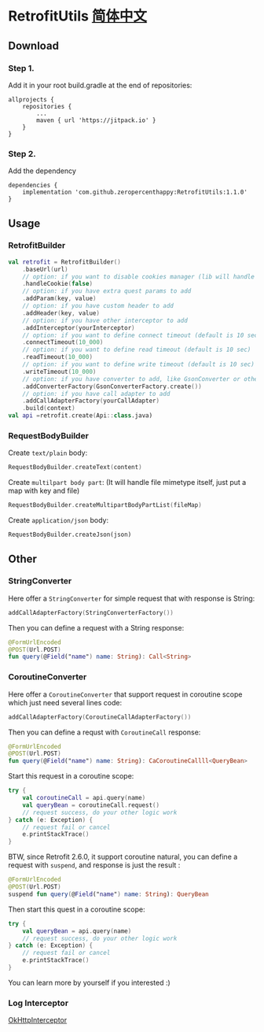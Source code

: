 # RetrofitUtils [简体中文](https://github.com/zeropercenthappy/RetrofitUtils/blob/master/README_CN.md)

## Download

### Step 1. 

Add it in your root build.gradle at the end of repositories:

```
allprojects {
    repositories {
        ...
        maven { url 'https://jitpack.io' }
    }
}
```

### Step 2. 

Add the dependency

```
dependencies {
    implementation 'com.github.zeropercenthappy:RetrofitUtils:1.1.0'
}
```

## Usage

### RetrofitBuilder

```kotlin
val retrofit = RetrofitBuilder()
    .baseUrl(url)
    // option: if you want to disable cookies manager (lib will handle cookies defaualt, if you set it to false, remember to handle it yourself)
    .handleCookie(false)
    // option: if you have extra quest params to add
    .addParam(key, value)
    // option: if you have custom header to add
    .addHeader(key, value)
    // option: if you have other interceptor to add
    .addInterceptor(yourInterceptor)
    // option: if you want to define connect timeout (default is 10 sec)
    .connectTimeout(10_000)
    // option: if you want to define read timeout (default is 10 sec)
    .readTimeout(10_000)
    // option: if you want to define write timeout (default is 10 sec)
    .writeTimeout(10_000)
    // option: if you have converter to add, like GsonConverter or others
    .addConverterFactory(GsonConverterFactory.create())
    // option: if you have call adapter to add
    .addCallAdapterFactory(yourCallAdapter)
    .build(context)
val api =retrofit.create(Api::class.java)
```

### RequestBodyBuilder

Create `text/plain` body:

```kotlin
RequestBodyBuilder.createText(content)
```

Create `multilpart body part`: (It will handle file mimetype itself, just put a map with key and file)

```kotlin
RequestBodyBuilder.createMultipartBodyPartList(fileMap)
```

Create `application/json` body:

```
RequestBodyBuilder.createJson(json)
```

## Other

### StringConverter

Here offer a `StringConverter` for simple request that with response is String:

```kotlin
addCallAdapterFactory(StringConverterFactory())
```

Then you can define a request with a String response:

```kotlin
@FormUrlEncoded
@POST(Url.POST)
fun query(@Field("name") name: String): Call<String>
```

### CoroutineConverter

Here offer a `CoroutineConverter` that support request in coroutine scope which just need several lines code:

```kotlin
addCallAdapterFactory(CoroutineCallAdapterFactory())
```

Then you can define a requst with `CoroutineCall` response:

```kotlin
@FormUrlEncoded
@POST(Url.POST)
fun query(@Field("name") name: String): CaCoroutineCallll<QueryBean>
```

Start this request in a coroutine scope:

```kotlin
try {
    val coroutineCall = api.query(name)
    val queryBean = coroutineCall.request()
    // request success, do your other logic work
} catch (e: Exception) {
    // request fail or cancel
    e.printStackTrace()
}
```

BTW, since Retrofit 2.6.0, it support coroutine natural, you can define a request with `suspend`, and response is just the result :

```kotlin
@FormUrlEncoded
@POST(Url.POST)
suspend fun query(@Field("name") name: String): QueryBean
```

Then start this quest in a coroutine scope:

```kotlin
try {
    val queryBean = api.query(name)
    // request success, do your other logic work
} catch (e: Exception) {
    // request fail or cancel
    e.printStackTrace()
}
```

You can learn more by yourself if  you interested :)

### Log Interceptor

[OkHttpInterceptor](https://github.com/zeropercenthappy/OkHttpLogInterceptor)
